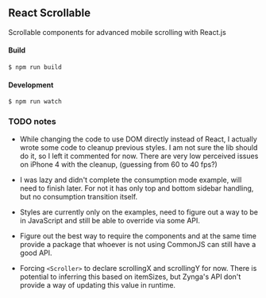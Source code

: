 ## React Scrollable

Scrollable components for advanced mobile scrolling with React.js

#### Build

    $ npm run build

#### Development

    $ npm run watch


### TODO notes

  * While changing the code to use DOM directly instead of React, I actually
    wrote some code to cleanup previous styles. I am not sure the lib should
    do it, so I left it commented for now. There are very low perceived
    issues on iPhone 4 with the cleanup, (guessing from 60 to 40 fps?)

  * I was lazy and didn't complete the consumption mode example, will need to
    finish later. For not it has only top and bottom sidebar handling, but no
    consumption transition itself.

  * Styles are currently only on the examples, need to figure out a way to
    be in JavaScript and still be able to override via some API.

  * Figure out the best way to require the components and at the same time provide
    a package that whoever is not using CommonJS can still have a good API.

  * Forcing `<Scroller>` to declare scrollingX and scrollingY for now. There is
    potential to inferring this based on itemSizes, but Zynga's API don't provide
    a way of updating this value in runtime.
